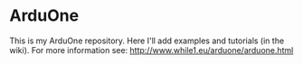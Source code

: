 # ArduOne
This is my ArduOne repository. Here I'll add examples and tutorials (in the wiki). 
For more information see: http://www.while1.eu/arduone/arduone.html
